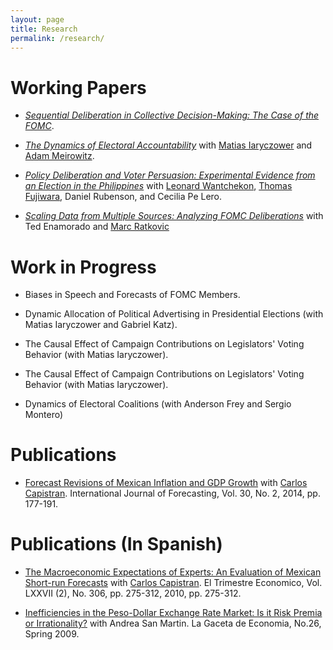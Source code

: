 ```yaml
---
layout: page
title: Research
permalink: /research/
---
```


# Working Papers

* [_Sequential Deliberation in Collective Decision-Making: The Case of the FOMC_](/research/seq).

* [_The Dynamics of Electoral Accountability_](/research/sendyn) with
  [Matias Iaryczower](http://scholar.princeton.edu/miaryc/) and
  [Adam Meirowitz](http://www.princeton.edu/~ameirowi/).

* [_Policy Deliberation and Voter Persuasion: Experimental Evidence from an Election in the Philippines_](/research/philippines)
  with [Leonard Wantchekon](http://scholar.princeton.edu/lwantche),
  [Thomas Fujiwara](http://www.princeton.edu/~fujiwara), Daniel Rubenson, and Cecilia Pe Lero.

* [_Scaling Data from Multiple Sources: Analyzing FOMC Deliberations_](/research/m2ds)
  with Ted Enamorado and
  [Marc Ratkovic](http://www.princeton.edu/~ratkovic/)

# Work in Progress

* Biases in Speech and Forecasts of FOMC Members.

* Dynamic Allocation of Political Advertising in Presidential
  Elections (with Matias Iaryczower and Gabriel Katz).

* The Causal Effect of Campaign Contributions on Legislators' Voting
  Behavior (with Matias Iaryczower).

* The Causal Effect of Campaign Contributions on Legislators' Voting
  Behavior (with Matias Iaryczower).

* Dynamics of Electoral Coalitions (with Anderson Frey and Sergio Montero)

# Publications

* [Forecast Revisions of Mexican Inflation and GDP Growth](/research/forerev) with
  [Carlos Capistran](http://www.carloscapistran.com/). International
  Journal of Forecasting, Vol. 30, No. 2, 2014, pp. 177-191.

# Publications (In Spanish)

* [The Macroeconomic Expectations of Experts: An Evaluation of Mexican Short-run Forecasts](/research/foreeff) with
  [Carlos Capistran](http://www.carloscapistran.com/). El Trimestre
  Economico, Vol. LXXVII (2), No. 306, pp. 275-312, 2010, pp. 275-312.

* [Inefficiencies in the Peso-Dollar Exchange Rate Market: Is it Risk Premia or Irrationality?](/research/fx)
  with Andrea San Martin. La Gaceta de Economia, No.26, Spring 2009.
